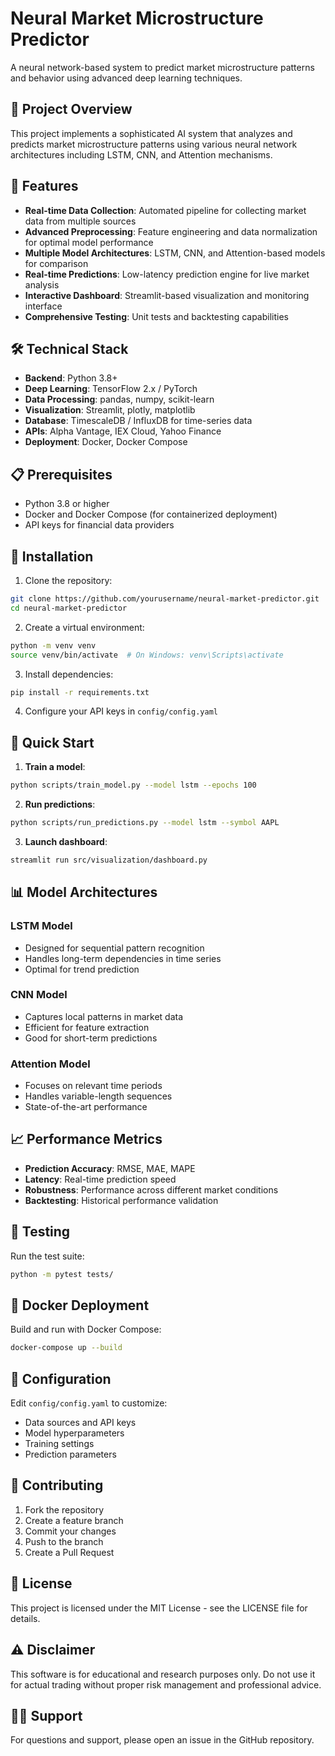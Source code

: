 # Neural Market Microstructure Predictor

A neural network-based system to predict market microstructure patterns and behavior using advanced deep learning techniques.

## 🎯 Project Overview

This project implements a sophisticated AI system that analyzes and predicts market microstructure patterns using various neural network architectures including LSTM, CNN, and Attention mechanisms.

## 🚀 Features

- **Real-time Data Collection**: Automated pipeline for collecting market data from multiple sources
- **Advanced Preprocessing**: Feature engineering and data normalization for optimal model performance
- **Multiple Model Architectures**: LSTM, CNN, and Attention-based models for comparison
- **Real-time Predictions**: Low-latency prediction engine for live market analysis
- **Interactive Dashboard**: Streamlit-based visualization and monitoring interface
- **Comprehensive Testing**: Unit tests and backtesting capabilities

## 🛠️ Technical Stack

- **Backend**: Python 3.8+
- **Deep Learning**: TensorFlow 2.x / PyTorch
- **Data Processing**: pandas, numpy, scikit-learn
- **Visualization**: Streamlit, plotly, matplotlib
- **Database**: TimescaleDB / InfluxDB for time-series data
- **APIs**: Alpha Vantage, IEX Cloud, Yahoo Finance
- **Deployment**: Docker, Docker Compose

## 📋 Prerequisites

- Python 3.8 or higher
- Docker and Docker Compose (for containerized deployment)
- API keys for financial data providers

## 🔧 Installation

1. Clone the repository:
```bash
git clone https://github.com/yourusername/neural-market-predictor.git
cd neural-market-predictor
```

2. Create a virtual environment:
```bash
python -m venv venv
source venv/bin/activate  # On Windows: venv\Scripts\activate
```

3. Install dependencies:
```bash
pip install -r requirements.txt
```

4. Configure your API keys in `config/config.yaml`

## 🚀 Quick Start

1. **Train a model**:
```bash
python scripts/train_model.py --model lstm --epochs 100
```

2. **Run predictions**:
```bash
python scripts/run_predictions.py --model lstm --symbol AAPL
```

3. **Launch dashboard**:
```bash
streamlit run src/visualization/dashboard.py
```

## 📊 Model Architectures

### LSTM Model
- Designed for sequential pattern recognition
- Handles long-term dependencies in time series
- Optimal for trend prediction

### CNN Model
- Captures local patterns in market data
- Efficient for feature extraction
- Good for short-term predictions

### Attention Model
- Focuses on relevant time periods
- Handles variable-length sequences
- State-of-the-art performance

## 📈 Performance Metrics

- **Prediction Accuracy**: RMSE, MAE, MAPE
- **Latency**: Real-time prediction speed
- **Robustness**: Performance across different market conditions
- **Backtesting**: Historical performance validation

## 🧪 Testing

Run the test suite:
```bash
python -m pytest tests/
```

## 🐳 Docker Deployment

Build and run with Docker Compose:
```bash
docker-compose up --build
```

## 📝 Configuration

Edit `config/config.yaml` to customize:
- Data sources and API keys
- Model hyperparameters
- Training settings
- Prediction parameters

## 🤝 Contributing

1. Fork the repository
2. Create a feature branch
3. Commit your changes
4. Push to the branch
5. Create a Pull Request

## 📄 License

This project is licensed under the MIT License - see the LICENSE file for details.

## ⚠️ Disclaimer

This software is for educational and research purposes only. Do not use it for actual trading without proper risk management and professional advice.

## 🙋‍♂️ Support

For questions and support, please open an issue in the GitHub repository.
